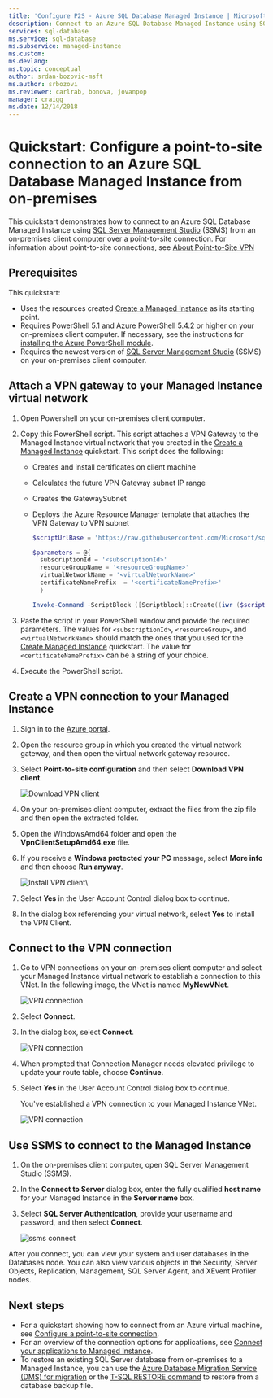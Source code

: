 ```yaml
---
title: 'Configure P2S - Azure SQL Database Managed Instance | Microsoft Docs'
description: Connect to an Azure SQL Database Managed Instance using SQL Server Management Studio using a point-to-site connection from an on-premises client computer.
services: sql-database
ms.service: sql-database
ms.subservice: managed-instance
ms.custom: 
ms.devlang: 
ms.topic: conceptual
author: srdan-bozovic-msft
ms.author: srbozovi
ms.reviewer: carlrab, bonova, jovanpop
manager: craigg
ms.date: 12/14/2018
---
```

# Quickstart: Configure a point-to-site connection to an Azure SQL Database Managed Instance from on-premises

This quickstart demonstrates how to connect to an Azure SQL Database Managed Instance using [SQL Server Management Studio](https://docs.microsoft.com/sql/ssms/sql-server-management-studio-ssms) (SSMS)  from an on-premises client computer over a point-to-site connection. For information about point-to-site connections, see [About Point-to-Site VPN](../vpn-gateway/point-to-site-about.md)

## Prerequisites

This quickstart:

- Uses the resources created [Create a Managed Instance](sql-database-managed-instance-get-started.md) as its starting point.
- Requires PowerShell 5.1 and Azure PowerShell 5.4.2 or higher on your on-premises client computer. If necessary, see the instructions for [installing the Azure PowerShell module](https://docs.microsoft.com/powershell/azure/install-azurerm-ps?view=azurermps-6.13.0#install-the-azure-powershell-module).
- Requires the newest version of [SQL Server Management Studio](https://docs.microsoft.com/sql/ssms/sql-server-management-studio-ssms) (SSMS) on your on-premises client computer.

## Attach a VPN gateway to your Managed Instance virtual network

1. Open Powershell on your on-premises client computer.
2. Copy this PowerShell script. This script attaches a VPN Gateway to the Managed Instance virtual network that you created in the [Create a Managed Instance](sql-database-managed-instance-get-started.md) quickstart. This script does the following:

   - Creates and install certificates on client machine
   - Calculates the future VPN Gateway subnet IP range
   - Creates the GatewaySubnet
   - Deploys the Azure Resource Manager template that attaches the VPN Gateway to VPN subnet

     ```powershell
     $scriptUrlBase = 'https://raw.githubusercontent.com/Microsoft/sql-server-samples/master/samples/manage/azure-sql-db-managed-instance/attach-vpn-gateway'

     $parameters = @{
       subscriptionId = '<subscriptionId>'
       resourceGroupName = '<resourceGroupName>'
       virtualNetworkName = '<virtualNetworkName>'
       certificateNamePrefix  = '<certificateNamePrefix>'
       }

     Invoke-Command -ScriptBlock ([Scriptblock]::Create((iwr ($scriptUrlBase+'/attachVPNGateway.ps1?t='+ [DateTime]::Now.Ticks)).Content)) -ArgumentList $parameters, $scriptUrlBase
     ```

3. Paste the script in your PowerShell window and provide the required parameters. The values for `<subscriptionId>`, `<resourceGroup>`, and `<virtualNetworkName>` should match the ones that you used for the [Create Managed Instance](sql-database-managed-instance-get-started.md) quickstart. The value for `<certificateNamePrefix>` can be a string of your choice.

4. Execute the PowerShell script.

## Create a VPN connection to your Managed Instance

1. Sign in to the [Azure portal](https://portal.azure.com/).
2. Open the resource group in which you created the virtual network gateway, and then open the virtual network gateway resource.
3. Select **Point-to-site configuration** and then select **Download VPN client**.

    ![Download VPN client](./media/sql-database-managed-instance-configure-p2s/download-vpn-client.png)  
4. On your on-premises client computer, extract the files from the zip file and then open the extracted folder.
5. Open the WindowsAmd64 folder and open the **VpnClientSetupAmd64.exe** file.
6. If you receive a **Windows protected your PC** message, select **More info** and then choose **Run anyway**.

    ![Install VPN client](./media/sql-database-managed-instance-configure-p2s/vpn-client-defender.png)\
7. Select **Yes** in the User Account Control dialog box to continue.
8. In the dialog box referencing your virtual network, select **Yes** to install the VPN Client.

## Connect to the VPN connection

1. Go to VPN connections on your on-premises client computer and select your Managed Instance virtual network to establish a connection to this VNet. In the following image, the VNet is named **MyNewVNet**.

    ![VPN connection](./media/sql-database-managed-instance-configure-p2s/vpn-connection.png)  
2. Select **Connect**.
3. In the dialog box, select **Connect**.

    ![VPN connection](./media/sql-database-managed-instance-configure-p2s/vpn-connection2.png)  
4. When prompted that Connection Manager needs elevated privilege to update your route table, choose **Continue**.
5. Select **Yes** in the User Account Control dialog box to continue.

   You've established a VPN connection to your Managed Instance VNet.

    ![VPN connection](./media/sql-database-managed-instance-configure-p2s/vpn-connection-succeeded.png)  


## Use SSMS to connect to the Managed Instance

1. On the on-premises client computer, open SQL Server Management Studio (SSMS).
2. In the **Connect to Server** dialog box, enter the fully qualified **host name** for your Managed Instance in the **Server name** box. 
1. Select **SQL Server Authentication**, provide your username and password, and then select **Connect**.

    ![ssms connect](./media/sql-database-managed-instance-configure-vm/ssms-connect.png)  

After you connect, you can view your system and user databases in the Databases node. You can also view various objects in the Security, Server Objects, Replication, Management, SQL Server Agent, and XEvent Profiler nodes.

## Next steps

- For a quickstart showing how to connect from an Azure virtual machine, see [Configure a point-to-site connection](sql-database-managed-instance-configure-p2s.md).
- For an overview of the connection options for applications, see [Connect your applications to Managed Instance](sql-database-managed-instance-connect-app.md).
- To restore an existing SQL Server database from on-premises to a Managed Instance, you can use the [Azure Database Migration Service (DMS) for migration](../dms/tutorial-sql-server-to-managed-instance.md) or the [T-SQL RESTORE command](sql-database-managed-instance-get-started-restore.md) to restore from a database backup file.
